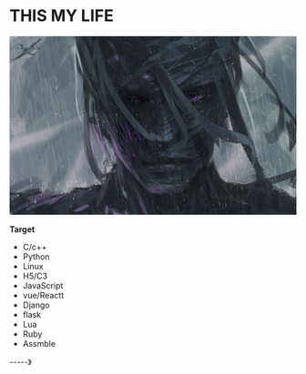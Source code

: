 # THIS MY LIFE

![](./img/10.jpg)

**Target**

+ C/c++
+ Python
+ Linux
+ H5/C3
+ JavaScript
+ vue/Reactt
+ Django
+ flask
+ Lua
+ Ruby
+ Assmble

-----》